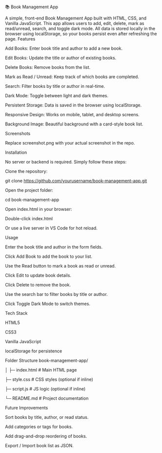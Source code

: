 📚 Book Management App

A simple, front-end Book Management App built with HTML, CSS, and Vanilla JavaScript.
This app allows users to add, edit, delete, mark as read/unread, search, and toggle dark mode. All data is stored locally in the browser using localStorage, so your books persist even after refreshing the page.
Features

Add Books: Enter book title and author to add a new book.

Edit Books: Update the title or author of existing books.

Delete Books: Remove books from the list.

Mark as Read / Unread: Keep track of which books are completed.

Search: Filter books by title or author in real-time.

Dark Mode: Toggle between light and dark themes.

Persistent Storage: Data is saved in the browser using localStorage.

Responsive Design: Works on mobile, tablet, and desktop screens.

Background Image: Beautiful background with a card-style book list.

Screenshots


Replace screenshot.png with your actual screenshot in the repo.

Installation

No server or backend is required. Simply follow these steps:

Clone the repository:

git clone https://github.com/yourusername/book-management-app.git


Open the project folder:

cd book-management-app


Open index.html in your browser:

Double-click index.html

Or use a live server in VS Code for hot reload.

Usage

Enter the book title and author in the form fields.

Click Add Book to add the book to your list.

Use the Read button to mark a book as read or unread.

Click Edit to update book details.

Click Delete to remove the book.

Use the search bar to filter books by title or author.

Click Toggle Dark Mode to switch themes.

Tech Stack

HTML5

CSS3

Vanilla JavaScript

localStorage for persistence

Folder Structure
book-management-app/

│
├─ index.html      # Main HTML page

├─ style.css       # CSS styles (optional if inline)

├─ script.js       # JS logic (optional if inline)

└─ README.md       # Project documentation

Future Improvements

Sort books by title, author, or read status.

Add categories or tags for books.

Add drag-and-drop reordering of books.

Export / Import book list as JSON.
